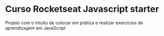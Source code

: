 # Curso Rocketseat Javascript starter

Projeto com o intuito de colocar em prática e realizar exercícios de aprendizagem em JavaScript 
